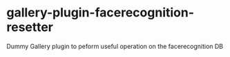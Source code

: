 gallery-plugin-facerecognition-resetter
=======================================

Dummy Gallery plugin to peform useful operation on the facerecognition DB